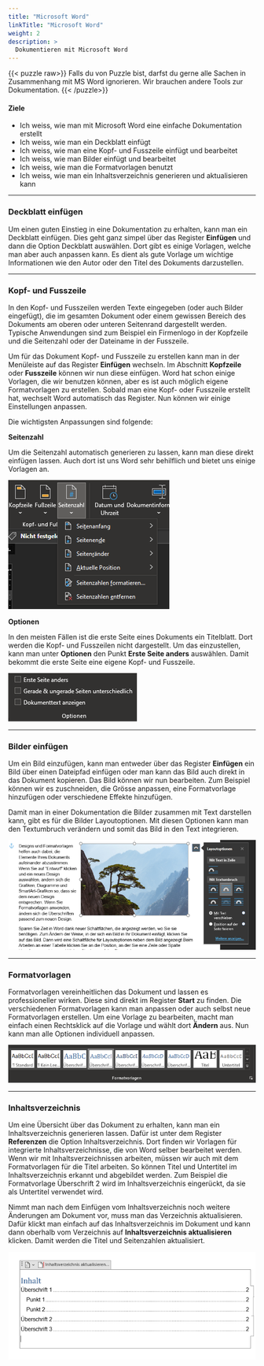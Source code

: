 ```yaml
---
title: "Microsoft Word"
linkTitle: "Microsoft Word"
weight: 2
description: >
  Dokumentieren mit Microsoft Word
---
```


{{< puzzle raw>}}
Falls du von Puzzle bist, darfst du gerne alle Sachen in Zusammenhang mit MS Word ignorieren. Wir brauchen andere Tools zur Dokumentation.
{{< /puzzle>}}

#### Ziele

- Ich weiss, wie man mit Microsoft Word eine einfache Dokumentation erstellt
- Ich weiss, wie man ein Deckblatt einfügt
- Ich weiss, wie man eine Kopf- und Fusszeile einfügt und bearbeitet
- Ich weiss, wie man Bilder einfügt und bearbeitet
- Ich weiss, wie man die Formatvorlagen benutzt
- Ich weiss, wie man ein Inhaltsverzeichnis generieren und aktualisieren kann

---

### Deckblatt einfügen

Um einen guten Einstieg in eine Dokumentation zu erhalten, kann man ein Deckblatt einfügen. Dies geht ganz simpel über
das Register **Einfügen** und dann die Option Deckblatt auswählen. Dort gibt es einige Vorlagen, welche man aber auch
anpassen kann. Es dient als gute Vorlage um wichtige Informationen wie den Autor oder den Titel des Dokuments darzustellen.

---

### Kopf- und Fusszeile

In den Kopf- und Fusszeilen werden Texte eingegeben (oder auch Bilder eingefügt), die im gesamten Dokument oder einem gewissen Bereich des Dokuments
am oberen oder unteren Seitenrand dargestellt werden. Typische Anwendungen sind zum Beispiel ein Firmenlogo in der Kopfzeile
und die Seitenzahl oder der Dateiname in der Fusszeile.

Um für das Dokument Kopf- und Fusszeile zu erstellen kann man in der Menüleiste auf das Register **Einfügen** wechseln.
Im Abschnitt **Kopfzeile** oder **Fusszeile** können wir nun diese einfügen. Word hat schon einige Vorlagen, die wir benutzen können, aber es
ist auch möglich eigene Formatvorlagen zu erstellen. Sobald man eine Kopf- oder Fusszeile erstellt hat, wechselt Word
automatisch das Register. Nun können wir einige Einstellungen anpassen.

Die wichtigsten Anpassungen sind folgende:

**Seitenzahl**

Um die Seitenzahl automatisch generieren zu lassen, kann man diese direkt einfügen lassen. Auch dort ist uns Word sehr
behilflich und bietet uns einige Vorlagen an.

![Seitenzahl](images/seitenzahl.png)

**Optionen**

In den meisten Fällen ist die erste Seite eines Dokuments ein Titelblatt. Dort werden die Kopf- und Fusszeilen nicht dargestellt.
Um das einzustellen, kann man unter **Optionen** den Punkt **Erste Seite anders** auswählen. Damit bekommt die erste
Seite eine eigene Kopf- und Fusszeile.

![Kopf- und Fusszeile](images/kopf-fusszeile.png)

---

### Bilder einfügen

Um ein Bild einzufügen, kann man entweder über das Register **Einfügen** ein Bild über einen Dateipfad einfügen oder
man kann das Bild auch direkt in das Dokument kopieren. Das Bild können wir nun bearbeiten. Zum Beispiel können wir es
zuschneiden, die Grösse anpassen, eine Formatvorlage hinzufügen oder verschiedene Effekte hinzufügen.

Damit man in einer Dokumentation die Bilder zusammen mit Text darstellen kann, gibt es für die Bilder Layoutoptionen.
Mit diesen Optionen kann man den Textumbruch verändern und somit das Bild in den Text integrieren.

![Layoutoptionen](images/layoutoptionen.png)

---

### Formatvorlagen

Formatvorlagen vereinheitlichen das Dokument und lassen es professioneller wirken.
Diese sind direkt im Register **Start** zu finden. Die verschiedenen Formatvorlagen kann man anpassen oder auch selbst
neue Formatvorlagen erstellen. Um eine Vorlage zu bearbeiten, macht man einfach einen Rechtsklick auf die Vorlage und
wählt dort **Ändern** aus. Nun kann man alle Optionen individuell anpassen.

![Formatvorlagen](images/formatvorlagen.png)

---

### Inhaltsverzeichnis

Um eine Übersicht über das Dokument zu erhalten, kann man ein Inhaltsverzeichnis generieren lassen. Dafür ist unter dem
Register **Referenzen** die Option Inhaltsverzeichnis. Dort finden wir Vorlagen für integrierte Inhaltsverzeichnisse,
die von Word selber bearbeitet werden. Wenn wir mit Inhaltsverzeichnissen arbeiten, müssen wir auch mit dem Formatvorlagen
für die Titel arbeiten. So können Titel und Untertitel im Inhaltsverzeichnis erkannt und abgebildet werden. Zum Beispiel
die Formatvorlage Überschrift 2 wird im Inhaltsverzeichnis eingerückt, da sie als Untertitel verwendet wird.

Nimmt man nach dem Einfügen vom Inhaltsverzeichnis noch weitere Änderungen am Dokument vor, muss man das Verzeichnis
aktualisieren. Dafür klickt man einfach auf das Inhaltsverzeichnis im Dokument und kann dann oberhalb vom Verzeichnis
auf **Inhaltsverzeichnis aktualisieren** klicken. Damit werden die Titel und Seitenzahlen aktualisiert.

![Inhaltsverzeichnis](images/inhaltsverzeichnis.png)
